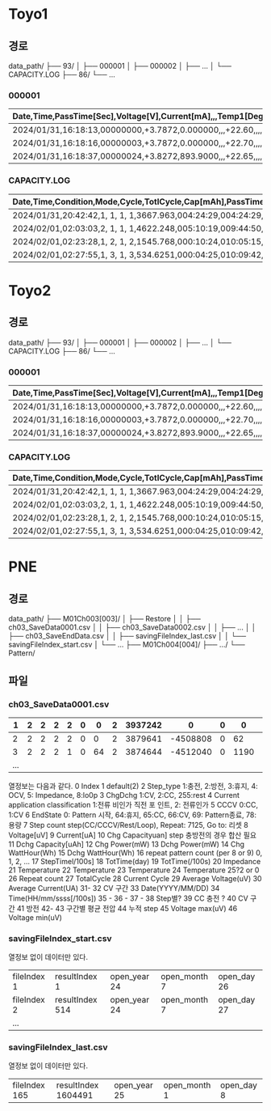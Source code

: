 
# Toyo1
## 경로

data_path/
├── 93/
│   ├── 000001
│   ├── 000002
│   ├── ...
│   └── CAPACITY.LOG
├── 86/
└── ...

### 000001

| Date,Time,PassTime[Sec],Voltage[V],Current[mA],,,Temp1[Deg],,,,Condition,Mode,Cycle,TotlCycle,PassedDate,Temp1[Deg] |
| ------------------------------------------------------------------------------------------------------------------- |
| 2024/01/31,16:18:13,00000000,+3.7872,0.000000,,,+22.60,,,,1, 1, 1, 1, 0,+22.60                                      |
| 2024/01/31,16:18:16,00000003,+3.7872,0.000000,,,+22.70,,,,1, 1, 1, 1, 0,+22.70                                      |
| 2024/01/31,16:18:37,00000024,+3.8272,893.9000,,,+22.65,,,,1, 1, 1, 1, 0,+22.65                                      |

### CAPACITY.LOG

| Date,Time,Condition,Mode,Cycle,TotlCycle,Cap[mAh],PassTime,TotlPassTime,Pow[mWh],AveVolt[V],PeakVolt[V],,PeakTemp[Deg],Ocv,,Finish,DchCycle,PassedDate |
| ------------------------------------------------------------------------------------------------------------------------------------------------------ |
| 2024/01/31,20:42:42,1, 1, 1, 1,3667.963,004:24:29,004:24:29,15093.07,+4.1412,+4.5019,,+23.20,+3.7872,,Cur, 0, 0                                        |
| 2024/02/01,02:03:03,2, 1, 1, 1,4622.248,005:10:19,009:44:50,18135.83,+3.9237,+4.4618,,+23.15,+4.4893,,Vol, 1, 0                                        |
| 2024/02/01,02:23:28,1, 2, 1, 2,1545.768,000:10:24,010:05:15,6267.272,+4.0529,+4.1403,,+23.15,+3.4076,,Vol, 1, 0                                        |
| 2024/02/01,02:27:55,1, 3, 1, 3,534.6251,000:04:25,010:09:42,2205.787,+4.1236,+4.1603,,+23.25,+3.9867,,Vol, 1, 0                                        |


# Toyo2
## 경로

data_path/
├── 93/
│   ├── 000001
│   ├── 000002
│   ├── ...
│   └── CAPACITY.LOG
├── 86/
└── ...

### 000001

| Date,Time,PassTime[Sec],Voltage[V],Current[mA],,,Temp1[Deg],,,,Condition,Mode,Cycle,TotlCycle,Temp1[Deg] |
| -------------------------------------------------------------------------------------------------------- |
| 2024/01/31,16:18:13,00000000,+3.7872,0.000000,,,+22.60,,,,1, 1, 1, 1,+22.60                              |
| 2024/01/31,16:18:16,00000003,+3.7872,0.000000,,,+22.70,,,,1, 1, 1, 1,+22.70                              |
| 2024/01/31,16:18:37,00000024,+3.8272,893.9000,,,+22.65,,,,1, 1, 1, 1,+22.65                              |

### CAPACITY.LOG

| Date,Time,Condition,Mode,Cycle,TotlCycle,Cap[mAh],PassTime,TotlPassTime,Pow[mWh],AveVolt[V],PeakVolt[V],,PeakTemp[Deg],Ocv,,Finish |
| ---------------------------------------------------------------------------------------------------------------------------------- |
| 2024/01/31,20:42:42,1, 1, 1, 1,3667.963,004:24:29,004:24:29,15093.07,+4.1412,+4.5019,,+23.20,+3.7872,,Cur                          |
| 2024/02/01,02:03:03,2, 1, 1, 1,4622.248,005:10:19,009:44:50,18135.83,+3.9237,+4.4618,,+23.15,+4.4893,,Vol                          |
| 2024/02/01,02:23:28,1, 2, 1, 2,1545.768,000:10:24,010:05:15,6267.272,+4.0529,+4.1403,,+23.15,+3.4076,,Vol                          |
| 2024/02/01,02:27:55,1, 3, 1, 3,534.6251,000:04:25,010:09:42,2205.787,+4.1236,+4.1603,,+23.25,+3.9867,,Vol                          |


# PNE
## 경로

data_path/
├── M01Ch003[003]/
│   ├── Restore
│   │   ├── ch03_SaveData0001.csv
│   │   ├── ch03_SaveData0002.csv
│   │   ├── ...
│   │   ├── ch03_SaveEndData.csv
│   │   ├── savingFileIndex_last.csv
│   │   └── savingFileIndex_start.csv
│   └── ...
├── M01Ch004[004]/
├── .../
└── Pattern/

## 파일

### ch03_SaveData0001.csv

| 1   | 2   | 2   | 2   | 2   | 0   | 0   | 2   | 3937242 | 0        | 0   | 0    | 0   | 0     | 0   | 0   | 0   | 0   | 0   | 0   | 0     | 44151 | 44151 | 44151 | 0     | 0   | 0   | 1   | 1   | 0       | 0        | 0   | 0   | 20240726 | 1.53E+08 | 0   | 0   | 0   | 0   | 0   | 0   | 0    | 0   | 3737242 | 1   | 3937242 | 3937242 |
| --- | --- | --- | --- | --- | --- | --- | --- | ------- | -------- | --- | ---- | --- | ----- | --- | --- | --- | --- | --- | --- | ----- | ----- | ----- | ----- | ----- | --- | --- | --- | --- | ------- | -------- | --- | --- | -------- | -------- | --- | --- | --- | --- | --- | --- | ---- | --- | ------- | --- | ------- | ------- |
| 2   | 2   | 2   | 2   | 2   | 0   | 0   | 2   | 3879641 | -4508808 | 0   | 62   | 0   | 17492 | 0   | 0   | 0   | 10  | 0   | 10  | 0     | 44151 | 44151 | 44151 | 0     | 0   | 0   | 1   | 1   | 0       | 0        | 0   | 0   | 20240726 | 1.53E+08 | 0   | 0   | 0   | 10  | 0   | 0   | 62   | 0   | 3879641 | 1   | 3879641 | 3879641 |
| 3   | 2   | 2   | 2   | 1   | 0   | 64  | 2   | 3874644 | -4512040 | 0   | 1190 | 0   | 17482 | 0   | 4   | 0   | 100 | 0   | 100 | 14116 | 44151 | 44151 | 44151 | 44100 | 0   | 0   | 1   | 1   | 3875900 | -4511500 | 0   | 0   | 20240726 | 1.53E+08 | 0   | 0   | 0   | 100 | 0   | 0   | 1190 | 0   | 3873851 | 1   | 3874644 | 3873851 |
| ... |     |     |     |     |     |     |     |         |          |     |      |     |       |     |     |     |     |     |     |       |       |       |       |       |     |     |     |     |         |          |     |     |          |          |     |     |     |     |     |     |      |     |         |     |         |         |

열정보는 다음과 같다.
0 Index 1 default(2) 2 Step_type 1:충전, 2:방전, 3:휴지, 4: OCV, 5: Impedance, 8:lo0p 3 ChgDchg 1:CV, 2:CC, 255:rest 4 Current application classification 1:전류 비인가 직전 포 인트, 2: 전류인가 5 CCCV 0:CC, 1:CV 6 EndState 0: Pattern 시작, 64:휴지, 65:CC, 66:CV, 69: Pattern종료, 78:용량 7 Step count step(CC/CCCV/Rest/Loop), Repeat: 7125, Go to: 리셋 8 Voltage[uV] 9 Current[uA] 10 Chg Capacityuan] step 충방전의 경우 합산 필요 11 Dchg Capacity[uAh] 12 Chg Power(mW) 13 Dchg Power(mW) 14 Chg WattHour(Wh) 15 Dchg WattHour(Wh) 16 repeat pattern count (per 8 or 9) 0, 1, 2, ... 17 StepTimel/100s] 18 TotTime(day) 19 TotTime(/100s) 20 Impedance 21 Temperature 22 Temperature 23 Temperature 24 Temperature 25?2 or 0 26 Repeat count 27 TotalCycle 28 Current Cycle 29 Average Voltage(uV) 30 Average Current(UA) 31- 32 CV 구간 33 Date(YYYY/MM/DD) 34 Time(HH/mm/ssss[/100s]) 35 - 36 - 37 - 38 Step별? 39 CC 충전 ? 40 CV 구간 41 방전 42- 43 구간별 평균 전압 44 누적 step 45 Voltage max(uV) 46 Voltage min(uV)

### savingFileIndex_start.csv
열정보 없이 데이터만 있다.

|             |                 |              |              |             |
| ----------- | --------------- | ------------ | ------------ | ----------- |
| fileIndex 1 | resultIndex 1   | open_year 24 | open_month 7 | open_day 26 |
| fileIndex 2 | resultIndex 514 | open_year 24 | open_month 7 | open_day 27 |
| ...         |                 |              |              |             |

### savingFileIndex_last.csv
열정보 없이 데이터만 있다.

|               |                     |              |              |            |
| ------------- | ------------------- | ------------ | ------------ | ---------- |
| fileIndex 165 | resultIndex 1604491 | open_year 25 | open_month 1 | open_day 8 |